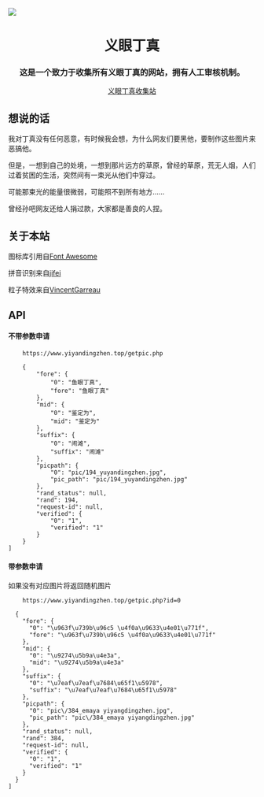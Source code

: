 ![](https://github.com/PencilCore/yiyandingzhen/blob/main/poster.png)

<div align="center">

# 义眼丁真

### 这是一个致力于收集所有义眼丁真的网站，拥有人工审核机制。

[义眼丁真收集站](https://www.yiyandingzhen.top)

</div>

<div>

## 想说的话

我对丁真没有任何恶意，有时候我会想，为什么网友们要黑他，要制作这些图片来恶搞他。

但是，一想到自己的处境，一想到那片远方的草原，曾经的草原，荒无人烟，人们过着贫困的生活，突然间有一束光从他们中穿过。

可能那束光的能量很微弱，可能照不到所有地方……

曾经孙吧网友还给人捐过款，大家都是善良的人捏。
</div>
<div>

## 关于本站

图标库引用自[Font Awesome](https://fontawesome.com)

拼音识别来自[jifei](https://github.com/jifei/Pinyin)

粒子特效来自[VincentGarreau](https://github.com/VincentGarreau/particles.js)
</div>

## API

#### 不带参数申请


        https://www.yiyandingzhen.top/getpic.php


```[
    {
        "fore": {
            "0": "鱼眼丁真",
            "fore": "鱼眼丁真"
        },
        "mid": {
            "0": "鉴定为",
            "mid": "鉴定为"
        },
        "suffix": {
            "0": "闹滩",
            "suffix": "闹滩"
        },
        "picpath": {
            "0": "pic/194_yuyandingzhen.jpg",
            "pic_path": "pic/194_yuyandingzhen.jpg"
        },
        "rand_status": null,
        "rand": 194,
        "request-id": null,
        "verified": {
            "0": "1",
            "verified": "1"
        }
    }
]
```

#### 带参数申请

如果没有对应图片将返回随机图片


        https://www.yiyandingzhen.top/getpic.php?id=0


```[
  {
    "fore": {
      "0": "\u963f\u739b\u96c5 \u4f0a\u9633\u4e01\u771f",
      "fore": "\u963f\u739b\u96c5 \u4f0a\u9633\u4e01\u771f"
    },
    "mid": {
      "0": "\u9274\u5b9a\u4e3a",
      "mid": "\u9274\u5b9a\u4e3a"
    },
    "suffix": {
      "0": "\u7eaf\u7eaf\u7684\u65f1\u5978",
      "suffix": "\u7eaf\u7eaf\u7684\u65f1\u5978"
    },
    "picpath": {
      "0": "pic\/384_emaya yiyangdingzhen.jpg",
      "pic_path": "pic\/384_emaya yiyangdingzhen.jpg"
    },
    "rand_status": null,
    "rand": 384,
    "request-id": null,
    "verified": {
      "0": "1",
      "verified": "1"
    }
  }
]
```

